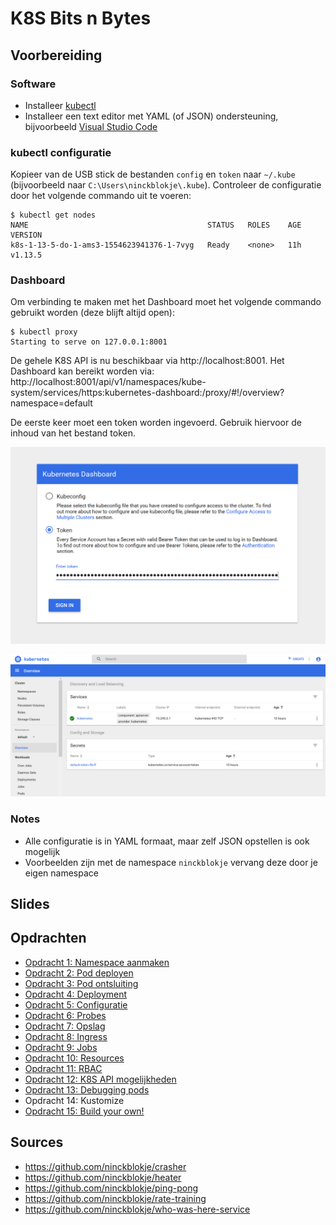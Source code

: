 # K8S Bits n Bytes

## Voorbereiding

### Software

- Installeer [kubectl](https://kubernetes.io/docs/tasks/tools/install-kubectl/)
- Installeer een text editor met YAML (of JSON) ondersteuning, bijvoorbeeld [Visual Studio Code](https://code.visualstudio.com/)

### kubectl configuratie

Kopieer van de USB stick de bestanden `config` en `token` naar `~/.kube` (bijvoorbeeld naar `C:\Users\ninckblokje\.kube`). Controleer de configuratie door het volgende commando uit te voeren:

````
$ kubectl get nodes
NAME                                        STATUS   ROLES    AGE   VERSION
k8s-1-13-5-do-1-ams3-1554623941376-1-7vyg   Ready    <none>   11h   v1.13.5
````

### Dashboard

Om verbinding te maken met het Dashboard moet het volgende commando gebruikt worden (deze blijft altijd open):

````
$ kubectl proxy
Starting to serve on 127.0.0.1:8001
````

De gehele K8S API is nu beschikbaar via http://localhost:8001. Het Dashboard kan bereikt worden via: http://localhost:8001/api/v1/namespaces/kube-system/services/https:kubernetes-dashboard:/proxy/#!/overview?namespace=default

De eerste keer moet een token worden ingevoerd. Gebruik hiervoor de inhoud van het bestand token.

![](assets/k8s-dashboard-token.png)

![](assets/k8s-dashboard.png)

### Notes

- Alle configuratie is in YAML formaat, maar zelf JSON opstellen is ook mogelijk
- Voorbeelden zijn met de namespace `ninckblokje` vervang deze door je eigen namespace

## Slides

## Opdrachten

- [Opdracht 1: Namespace aanmaken](opdr1/opdracht1.md)
- [Opdracht 2: Pod deployen](opdr2/opdracht2.md)
- [Opdracht 3: Pod ontsluiting](opdr3/opdracht3.md)
- [Opdracht 4: Deployment](opdr4/opdracht4.md)
- [Opdracht 5: Configuratie](opdr5/opdracht5.md)
- [Opdracht 6: Probes](opdr6/opdracht6.md)
- [Opdracht 7: Opslag](opdr7/opdracht7.md)
- [Opdracht 8: Ingress](opdr8/opdracht8.md)
- [Opdracht 9: Jobs](opdr9/opdracht9.md)
- [Opdracht 10: Resources](opdr10/opdracht10.md)
- [Opdracht 11: RBAC](opdr11/opdracht11.md)
- [Opdracht 12: K8S API mogelijkheden](opdr12/opdracht12.md)
- [Opdracht 13: Debugging pods](opdr13/opdracht13.md)
- Opdracht 14: Kustomize
- [Opdracht 15: Build your own!](opdr15/opdracht15.md)

## Sources

- https://github.com/ninckblokje/crasher
- https://github.com/ninckblokje/heater
- https://github.com/ninckblokje/ping-pong
- https://github.com/ninckblokje/rate-training
- https://github.com/ninckblokje/who-was-here-service
